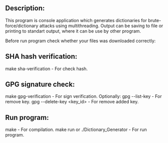Description:
------------
This program is console application which generates dictionaries for brute-force/dictionary attacks using multithreading. 
Output can be saving to file or printing to standart output, where it can be use by other program.

Before run program check whether your files was downloaded correctly:

SHA hash verification:
----------------------
make sha-verification - For check hash.

GPG signature check:
--------------------
make gpg-verification - For sign verification.
Optionally:
gpg --list-key - For remove key.
gpg --delete-key <key_id> - For remove added key.

Run program:
------------
make - For compilation.
make run or ./Dictionary_Generator - For run program.
